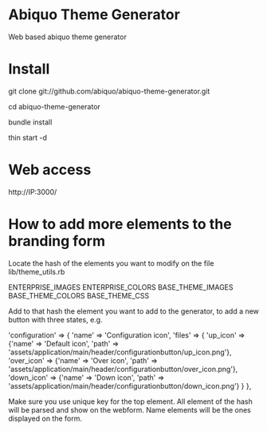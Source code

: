 Abiquo Theme Generator
======================

Web based abiquo theme generator 

Install
=======

git clone git://github.com/abiquo/abiquo-theme-generator.git 

cd abiquo-theme-generator

bundle install

thin start -d

Web access
==========
http://IP:3000/

How to add more elements to the branding form
=============================================

Locate the hash of the elements you want to modify on the file
lib/theme_utils.rb

ENTERPRISE_IMAGES
ENTERPRISE_COLORS
BASE_THEME_IMAGES
BASE_THEME_COLORS
BASE_THEME_CSS

Add to that hash the element you want to add to the generator,
to add a new button with three states, e.g.

'configuration' => {
  'name' => 'Configuration icon',
  'files' => {
    'up_icon' => {'name' => 'Default icon', 'path' => 'assets/application/main/header/configurationbutton/up_icon.png'},
    'over_icon' => {'name' => 'Over icon', 'path' => 'assets/application/main/header/configurationbutton/over_icon.png'},
    'down_icon' => {'name' => 'Down icon', 'path' => 'assets/application/main/header/configurationbutton/down_icon.png'}
   }
},

Make sure you use unique key for the top element.
All element of the hash will be parsed and show on the
webform. Name elements will be the ones displayed on the form.

